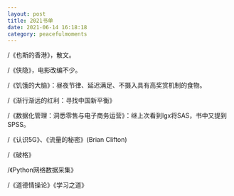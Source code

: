 ```yaml
---
layout: post
title: 2021书单
date: 2021-06-14 16:18:18
category: peacefulmoments
---   
```

/《也斯的香港》，散文。

/《侠隐》，电影改编不少。

/《饥饿的大脑》：昼夜节律、延迟满足、不摄入具有高奖赏机制的食物。

/《渐行渐远的红利：寻找中国新平衡》

/《数据化管理：洞悉零售与电子商务运营》：继上次看到lgx将SAS，书中又提到SPSS。

/《认识5G》、《流量的秘密》(Brian Clifton)

/《破格》

/《Python网络数据采集》

/《道德情操论》《学习之道》
